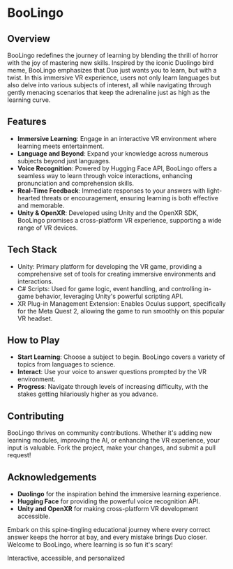 # BooLingo 

## Overview
BooLingo redefines the journey of learning by blending the thrill of horror with the joy of mastering new skills. Inspired by the iconic Duolingo bird meme, BooLingo emphasizes that Duo just wants you to learn, but with a twist. In this immersive VR experience, users not only learn languages but also delve into various subjects of interest, all while navigating through gently menacing scenarios that keep the adrenaline just as high as the learning curve.

## Features
- **Immersive Learning**: Engage in an interactive VR environment where learning meets entertainment.
- **Language and Beyond**: Expand your knowledge across numerous subjects beyond just languages.
- **Voice Recognition**: Powered by Hugging Face API, BooLingo offers a seamless way to learn through voice interactions, enhancing pronunciation and comprehension skills.
- **Real-Time Feedback**: Immediate responses to your answers with light-hearted threats or encouragement, ensuring learning is both effective and memorable.
- **Unity & OpenXR**: Developed using Unity and the OpenXR SDK, BooLingo promises a cross-platform VR experience, supporting a wide range of VR devices.

## Tech Stack

- Unity: Primary platform for developing the VR game, providing a comprehensive set of tools for creating immersive environments and interactions.
- C# Scripts: Used for game logic, event handling, and controlling in-game behavior, leveraging Unity's powerful scripting API.
- XR Plug-in Management Extension: Enables Oculus support, specifically for the Meta Quest 2, allowing the game to run smoothly on this popular VR headset.

## How to Play
- **Start Learning**: Choose a subject to begin. BooLingo covers a variety of topics from languages to science.
- **Interact**: Use your voice to answer questions prompted by the VR environment.
- **Progress**: Navigate through levels of increasing difficulty, with the stakes getting hilariously higher as you advance.

## Contributing
BooLingo thrives on community contributions. Whether it's adding new learning modules, improving the AI, or enhancing the VR experience, your input is valuable. Fork the project, make your changes, and submit a pull request!

## Acknowledgements
- **Duolingo** for the inspiration behind the immersive learning experience.
- **Hugging Face** for providing the powerful voice recognition API.
- **Unity and OpenXR** for making cross-platform VR development accessible.

Embark on this spine-tingling educational journey where every correct answer keeps the horror at bay, and every mistake brings Duo closer. Welcome to BooLingo, where learning is so fun it's scary!

Interactive, accessible, and personalized 
